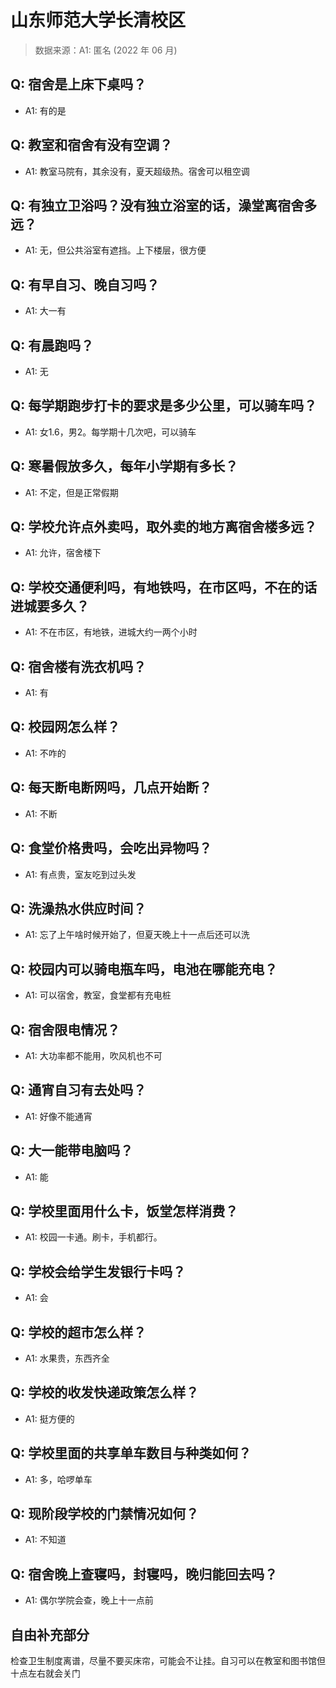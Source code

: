 # 山东师范大学长清校区

> 数据来源：A1: 匿名 (2022 年 06 月)

## Q: 宿舍是上床下桌吗？

- A1: 有的是

## Q: 教室和宿舍有没有空调？

- A1: 教室马院有，其余没有，夏天超级热。宿舍可以租空调

## Q: 有独立卫浴吗？没有独立浴室的话，澡堂离宿舍多远？

- A1: 无，但公共浴室有遮挡。上下楼层，很方便

## Q: 有早自习、晚自习吗？

- A1: 大一有

## Q: 有晨跑吗？

- A1: 无

## Q: 每学期跑步打卡的要求是多少公里，可以骑车吗？

- A1: 女1.6，男2。每学期十几次吧，可以骑车

## Q: 寒暑假放多久，每年小学期有多长？

- A1: 不定，但是正常假期

## Q: 学校允许点外卖吗，取外卖的地方离宿舍楼多远？

- A1: 允许，宿舍楼下

## Q: 学校交通便利吗，有地铁吗，在市区吗，不在的话进城要多久？

- A1: 不在市区，有地铁，进城大约一两个小时

## Q: 宿舍楼有洗衣机吗？

- A1: 有

## Q: 校园网怎么样？

- A1: 不咋的

## Q: 每天断电断网吗，几点开始断？

- A1: 不断

## Q: 食堂价格贵吗，会吃出异物吗？

- A1: 有点贵，室友吃到过头发

## Q: 洗澡热水供应时间？

- A1: 忘了上午啥时候开始了，但夏天晚上十一点后还可以洗

## Q: 校园内可以骑电瓶车吗，电池在哪能充电？

- A1: 可以宿舍，教室，食堂都有充电桩

## Q: 宿舍限电情况？

- A1: 大功率都不能用，吹风机也不可

## Q: 通宵自习有去处吗？

- A1: 好像不能通宵

## Q: 大一能带电脑吗？

- A1: 能

## Q: 学校里面用什么卡，饭堂怎样消费？

- A1: 校园一卡通。刷卡，手机都行。

## Q: 学校会给学生发银行卡吗？

- A1: 会

## Q: 学校的超市怎么样？

- A1: 水果贵，东西齐全

## Q: 学校的收发快递政策怎么样？

- A1: 挺方便的

## Q: 学校里面的共享单车数目与种类如何？

- A1: 多，哈啰单车

## Q: 现阶段学校的门禁情况如何？

- A1: 不知道

## Q: 宿舍晚上查寝吗，封寝吗，晚归能回去吗？

- A1: 偶尔学院会查，晚上十一点前

## 自由补充部分

检查卫生制度离谱，尽量不要买床帘，可能会不让挂。自习可以在教室和图书馆但十点左右就会关门